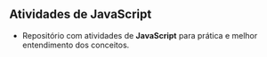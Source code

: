 ## Atividades de JavaScript
- Repositório com atividades de **JavaScript** para prática e melhor entendimento dos conceitos.
